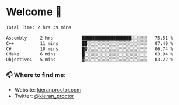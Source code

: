 # Welcome 🦘

<!--START_SECTION:waka-->

```txt
Total Time: 2 hrs 39 mins

Assembly     2 hrs           ███████████████████░░░░░░   75.51 %
C++          11 mins         ██░░░░░░░░░░░░░░░░░░░░░░░   07.40 %
C#           10 mins         █▓░░░░░░░░░░░░░░░░░░░░░░░   06.74 %
CMake        6 mins          █░░░░░░░░░░░░░░░░░░░░░░░░   03.94 %
ObjectiveC   5 mins          ▓░░░░░░░░░░░░░░░░░░░░░░░░   03.22 %
```

<!--END_SECTION:waka-->

### 📫 Where to find me:

-   Website: [kieranproctor.com](https://kieranproctor.com/)
-   Twitter: [@kieran_proctor](https://twitter.com/kieran_proctor)
